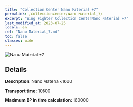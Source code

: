 ```yaml
---
title: "Collection Center Nano Material +7"
permalink: /CollectionCenter/Nano Material_7/
excerpt: "Wing Fighter Collection CenterNano Material +7"
last_modified_at: 2023-07-25
locale: en
ref: "Nano Material_7.md"
toc: false
classes: wide
---
```



![Nano Material +7](/images/cc/CC_Nano_Material_5.png)

## Details

  **Description:** Nano Material×1600

  **Transport time:** 10800

  **Maximum BP in time calculation:** 160000

